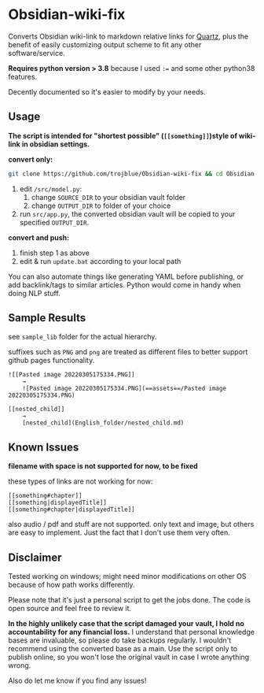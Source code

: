 # Obsidian-wiki-fix

Converts Obsidian wiki-link to markdown relative links for [Quartz](https://github.com/jackyzha0/quartz), plus the benefit of easily customizing output scheme to fit any other software/service.

**Requires python version > 3.8** because I used `:=` and some other python38 features.

Decently documented so it's easier to modify by your needs.

## Usage

**The script is intended for "shortest possible" (`[[something]]`)style of wiki-link in obsidian settings.**

**convert only:**

```bash
git clone https://github.com/trojblue/Obsidian-wiki-fix && cd Obsidian-wiki-fix/src
```

1. edit `/src/model.py`:
   1. change `SOURCE_DIR` to your obsidian vault folder
   2. change `OUTPUT_DIR` to folder of your choice
2. run `src/app.py`, the converted obsidian vault will be copied to your specified `OUTPUT_DIR`.

**convert and push:**

1. finish step 1 as above
2. edit & run `update.bat` according to your local path

You can also automate things like generating YAML before publishing, or add backlink/tags to similar articles. Python would come in handy when doing NLP stuff.

## Sample Results

see `sample_lib` folder for the actual hierarchy.

suffixes such as `PNG` and `png` are treated as different files to better support github pages functionality.

```
![[Pasted image 20220305175334.PNG]]
    →
    ![Pasted image 20220305175334.PNG](==assets==/Pasted image 20220305175334.PNG)

[[nested_child]]
    →
    [nested_child](English_folder/nested_child.md)
```

## Known Issues

**filename with space is not supported for now, to be fixed**

these types of links are not working for now:

```
[[something#chapter]]
[[something|displayedTitle]]
[[something#chapter|displayedTitle]]
```

also audio / pdf and stuff are not supported. only text and image, but others are easy to implement. Just the fact that I don't use them very often.

## Disclaimer

Tested working on windows; might need minor modifications on other OS because of how path works differently.

Please note that it's just a personal script to get the jobs done. The code is open source and feel free to review it.

**In the highly unlikely case that the script damaged your vault, I hold no accountability for any financial loss.** I understand that personal knowledge bases are invaluable, so please do take backups regularly. I wouldn't recommend using the converted base as a main. Use the script only to publish online, so you won't lose the original vault in case I wrote anything wrong.

Also do let me know if you find any issues!
